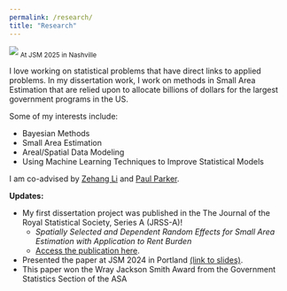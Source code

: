 ```yaml
---
permalink: /research/
title: "Research"
---
```


<img src="{{ site.url }}{{ site.baseurl }}/assets/images/gradschool3.jpeg">
<sub>At JSM 2025 in Nashville</sub>


I love working on statistical problems that have direct links to applied problems. In my dissertation work, I work on methods in Small Area Estimation that are relied upon to allocate billions of dollars for the largest government programs in the US. 

Some of my interests include:

* Bayesian Methods
* Small Area Estimation
* Areal/Spatial Data Modeling
* Using Machine Learning Techniques to Improve Statistical Models 

I am co-advised by [Zehang Li](https://zehangli.com) and [Paul Parker](https://www.paparkerstat.com).

**Updates:**

* My first dissertation project was published in the The Journal of the Royal Statistical Society, Series A (JRSS-A)!
  + *Spatially Selected and Dependent Random Effects for Small Area Estimation with Application to Rent Burden*
  + [Access the publication here](https://academic.oup.com/jrsssa/advance-article/doi/10.1093/jrsssa/qnaf063/8167071?searchresult=1).
* Presented the paper at JSM 2024 in Portland [(link to slides)](https://drive.google.com/file/d/14CTDxXFGC63Skf-RMU7ByqgaTIAOYqeD/view?usp=sharing).
* This paper won the Wray Jackson Smith Award from the Government Statistics Section of the ASA

